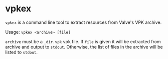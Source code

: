 vpkex
=====

`vpkex` is a command line tool to extract resources from Valve's VPK archive.

Usage: `vpkex <archive> [file]`

`archive` must be a `_dir.vpk` vpk file. If `file` is given it will be extracted
from archive and output to `stdout`. Otherwise, the list of files in the archive
will be listed to `stdout`.
